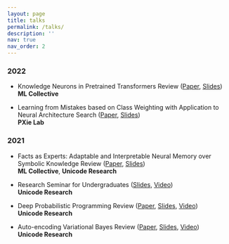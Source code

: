 ```yaml
---
layout: page
title: talks
permalink: /talks/
description: ''
nav: true
nav_order: 2
---
```


### 2022

- Knowledge Neurons in Pretrained Transformers Review ([Paper](https://arxiv.org/abs/2104.08696), [Slides](https://drive.google.com/file/d/1cWqYJmQN99GmswD5P7YVn4N9TmrIgIYY/view?usp=sharing))
  <br> **ML Collective**

- Learning from Mistakes based on Class Weighting with Application to Neural Architecture Search ([Paper](https://arxiv.org/abs/2112.00275), [Slides](https://drive.google.com/file/d/1lasWeXPb6ABTzjo3a52_jHNI1crDeUK3/view?usp=sharing))
  <br> **PXie Lab**


### 2021

- Facts as Experts: Adaptable and Interpretable Neural Memory over Symbolic Knowledge Review ([Paper](https://arxiv.org/pdf/2007.00849.pdf), [Slides](https://drive.google.com/file/d/1OKqP6_icQLwxY70u48M4U2Kf-J2r1aPp/view?usp=sharing))
  <br> **ML Collective**, **Unicode Research**

- Research Seminar for Undergraduates ([Slides](https://drive.google.com/file/d/1BNai1MVN7mx0wuAFgYVKfh48YF-D3PDS/view), [Video](https://www.youtube.com/watch?v=_0VpUNATCdY))
  <br> **Unicode Research**

- Deep Probabilistic Programming Review ([Paper](https://arxiv.org/pdf/1701.03757.pdf), [Slides](https://drive.google.com/file/d/1NBji25U3QGr-Zt6qBGTppVaPJ4BE_i1f/view), [Video](https://www.youtube.com/watch?v=nT8ISRrUixQ&list=PLob0yCmJjJ3U6vUrmExdTpMoRh43c1nXK&index=7))
  <br> **Unicode Research**

- Auto-encoding Variational Bayes Review ([Paper](https://arxiv.org/pdf/1312.6114.pdf), [Slides](https://drive.google.com/file/d/1or8TXSdZx93AIa5eqtAiyMKhKI5fnUiF/view), [Video](https://www.youtube.com/watch?v=bSQ129B_2jM&list=PLob0yCmJjJ3U6vUrmExdTpMoRh43c1nXK&index=6))
  <br> **Unicode Research**
